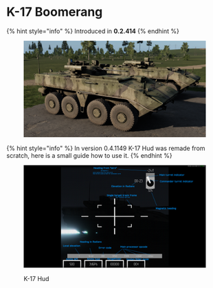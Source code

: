 # K-17 Boomerang

{% hint style="info" %}
Introduced in **0.2.414**
{% endhint %}

<figure><img src="../../../.gitbook/assets/изображение_2023-06-18_160514655.png" alt=""><figcaption></figcaption></figure>



{% hint style="info" %}
In version 0.4.1149 K-17 Hud was remade from scratch, here is a small guide how to use it.
{% endhint %}

<figure><img src="../../../.gitbook/assets/изображение (1).png" alt=""><figcaption><p>K-17 Hud</p></figcaption></figure>
